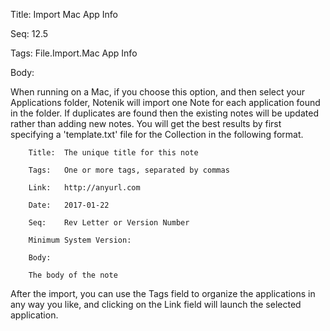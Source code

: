 Title:  Import Mac App Info

Seq:    12.5

Tags:   File.Import.Mac App Info

Body:   
 
When running on a Mac, if you choose this option, and then select your Applications folder, Notenik will import one Note for each application found in the folder. If duplicates are found then the existing notes will be updated rather than adding new notes. You will get the best results by first specifying a 'template.txt' file for the Collection in the following format.

		Title:  The unique title for this note

		Tags:   One or more tags, separated by commas

		Link:   http://anyurl.com

		Date:   2017-01-22

		Seq:    Rev Letter or Version Number

		Minimum System Version:

		Body:   
 
		The body of the note

After the import, you can use the Tags field to organize the applications in any way you like, and clicking on the Link field will launch the selected application. 

